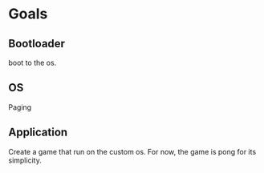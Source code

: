 # Goals

## Bootloader

boot to the os.

## OS

Paging

## Application

Create a game that run on the custom os.
For now, the game is pong for its simplicity.
